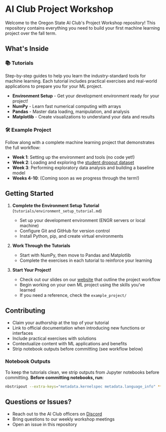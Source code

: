 # AI Club Project Workshop

Welcome to the Oregon State AI Club's Project Workshop repository! This repository contains everything you need to build your first machine learning project over the fall term.

## What's Inside

### 📚 Tutorials
Step-by-step guides to help you learn the industry-standard tools for machine learning. Each tutorial includes practical exercises and real-world applications to prepare you for your ML project.

- **Environment Setup** - Get your development environment ready for your project!
- **NumPy** - Learn fast numerical computing with arrays
- **Pandas** - Master data loading, manipulation, and analysis
- **Matplotlib** - Create visualizations to understand your data and results
<!-- - **Scikit-learn** - Train and evaluate machine learning models -->
<!-- - **PyTorch** - Build and train neural networks -->

### 🛠️ Example Project
Follow along with a complete machine learning project that demonstrates the full workflow:
- **Week 1**: Setting up the environment and tools (no code yet!)
- **Week 2**: Loading and exploring the [student dropout dataset](https://archive.ics.uci.edu/dataset/697/predict+students+dropout+and+academic+success)
- **Week 3**: Performing exploratory data analysis and building a baseline model
- **Weeks 4-10**: (Coming soon as we progress through the term!)

## Getting Started

1. **Complete the Environment Setup Tutorial** (`tutorials/environment_setup_tutorial.md`)
   - Set up your development environment (ENGR servers or local machine)
   - Configure Git and GitHub for version control
   - Install Python, pip, and create virtual environments

2. **Work Through the Tutorials**
   - Start with NumPy, then move to Pandas and Matplotlib <!-- Add scikit-learn and PyTorch when they are ready -->
   - Complete the exercises in each tutorial to reinforce your learning
   <!-- - Go through the PyTorch tutorial if you're ready to build your own neural network -->

3. **Start Your Project!**
   - Check out our slides on our [website](https://osu-ai.club/project-workshop) that outline the project workflow
   - Begin working on your own ML project using the skills you've learned
   - If you need a reference, check the `example_project/`

## Contributing

- Claim your authorship at the top of your tutorial
- Link to official documentation when introducing new functions or interfaces
- Include practical exercises with solutions
- Contextualize content with ML applications and benefits
- Strip notebook outputs before committing (see workflow below)

### Notebook Outputs

To keep the tutorials clean, we strip outputs from Jupyter notebooks before committing. **Before committing notebooks, run**:
```bash
nbstripout --extra-keys="metadata.kernelspec metadata.language_info" **/*.ipynb
```

## Questions or Issues?

- Reach out to the AI Club officers on [Discord](https://discord.com/invite/2rncuBvaUC)
- Bring questions to our weekly workshop meetings
- Open an issue in this repository
